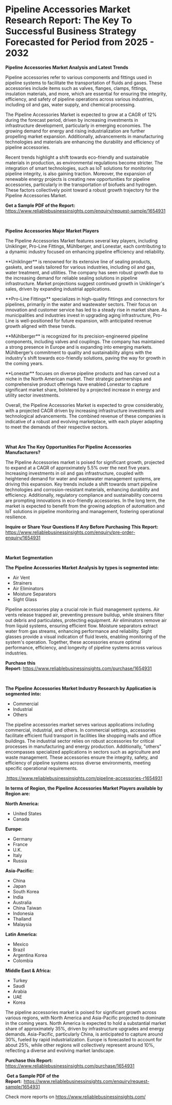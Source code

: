 <p><h1>Pipeline Accessories Market Research Report: The Key To Successful Business Strategy Forecasted for Period from 2025 - 2032</h1></p><p><strong>Pipeline Accessories Market Analysis and Latest Trends</strong></p>
<p><p>Pipeline accessories refer to various components and fittings used in pipeline systems to facilitate the transportation of fluids and gases. These accessories include items such as valves, flanges, clamps, fittings, insulation materials, and more, which are essential for ensuring the integrity, efficiency, and safety of pipeline operations across various industries, including oil and gas, water supply, and chemical processing.</p><p>The Pipeline Accessories Market is expected to grow at a CAGR of 12% during the forecast period, driven by increasing investments in infrastructure development, particularly in emerging economies. The growing demand for energy and rising industrialization are further propelling market expansion. Additionally, advancements in manufacturing technologies and materials are enhancing the durability and efficiency of pipeline accessories.</p><p>Recent trends highlight a shift towards eco-friendly and sustainable materials in production, as environmental regulations become stricter. The integration of smart technologies, such as IoT solutions for monitoring pipeline integrity, is also gaining traction. Moreover, the expansion of renewable energy projects is creating new opportunities for pipeline accessories, particularly in the transportation of biofuels and hydrogen. These factors collectively point toward a robust growth trajectory for the Pipeline Accessories Market.</p></p>
<p><strong>Get a Sample PDF of the Report:&nbsp;</strong> <a href="https://www.reliablebusinessinsights.com/enquiry/request-sample/1654931?utm_campaign=2930&utm_medium=2&utm_source=Github&utm_content=ia&utm_term=07032025&utm_id=pipeline-accessories">https://www.reliablebusinessinsights.com/enquiry/request-sample/1654931</a></p>
<p>&nbsp;</p>
<p><strong>Pipeline Accessories Major Market Players</strong></p>
<p><p>The Pipeline Accessories Market features several key players, including Uniklinger, Pro-Line Fittings, Mühlberger, and Lonestar, each contributing to a dynamic industry focused on enhancing pipeline efficiency and reliability.</p><p>**Uniklinger** is renowned for its extensive line of sealing products, gaskets, and seals tailored for various industries, including oil and gas, water treatment, and utilities. The company has seen robust growth due to the increasing demand for reliable sealing solutions in pipeline infrastructure. Market projections suggest continued growth in Uniklinger's sales, driven by expanding industrial applications.</p><p>**Pro-Line Fittings** specializes in high-quality fittings and connectors for pipelines, primarily in the water and wastewater sectors. Their focus on innovation and customer service has led to a steady rise in market share. As municipalities and industries invest in upgrading aging infrastructure, Pro-Line is well-positioned for future expansion, with anticipated revenue growth aligned with these trends.</p><p>**Mühlberger** is recognized for its precision-engineered pipeline components, including valves and couplings. The company has maintained a strong presence in Europe and is expanding into emerging markets. Mühlberger’s commitment to quality and sustainability aligns with the industry's shift towards eco-friendly solutions, paving the way for growth in the coming years.</p><p>**Lonestar** focuses on diverse pipeline products and has carved out a niche in the North American market. Their strategic partnerships and comprehensive product offerings have enabled Lonestar to capture significant market share, bolstered by a projected increase in energy and utility sector investments.</p><p>Overall, the Pipeline Accessories Market is expected to grow considerably, with a projected CAGR driven by increasing infrastructure investments and technological advancements. The combined revenue of these companies is indicative of a robust and evolving marketplace, with each player adapting to meet the demands of their respective sectors.</p></p>
<p>&nbsp;</p>
<p><strong>What Are The Key Opportunities For Pipeline Accessories Manufacturers?</strong></p>
<p><p>The Pipeline Accessories market is poised for significant growth, projected to expand at a CAGR of approximately 5.5% over the next five years. Increasing investments in oil and gas infrastructure, coupled with heightened demand for water and wastewater management systems, are driving this expansion. Key trends include a shift towards smart pipeline technologies and corrosion-resistant materials, enhancing durability and efficiency. Additionally, regulatory compliance and sustainability concerns are prompting innovations in eco-friendly accessories. In the long term, the market is expected to benefit from the growing adoption of automation and IoT solutions in pipeline monitoring and management, fostering operational resilience.</p></p>
<p><strong>Inquire or Share Your Questions If Any Before Purchasing This Report:</strong> <a href="https://www.reliablebusinessinsights.com/enquiry/pre-order-enquiry/1654931?utm_campaign=2930&utm_medium=2&utm_source=Github&utm_content=ia&utm_term=07032025&utm_id=pipeline-accessories">https://www.reliablebusinessinsights.com/enquiry/pre-order-enquiry/1654931</a></p>
<p>&nbsp;</p>
<p><strong>Market Segmentation</strong></p>
<p><strong>The Pipeline Accessories Market Analysis by types is segmented into:</strong></p>
<p><ul><li>Air Vent</li><li>Strainers</li><li>Air Eliminators</li><li>Moisture Separators</li><li>Sight Glass</li></ul></p>
<p><p>Pipeline accessories play a crucial role in fluid management systems. Air vents release trapped air, preventing pressure buildup, while strainers filter out debris and particulates, protecting equipment. Air eliminators remove air from liquid systems, ensuring efficient flow. Moisture separators extract water from gas streams, enhancing performance and reliability. Sight glasses provide a visual indication of fluid levels, enabling monitoring of the system's operation. Together, these accessories ensure optimal performance, efficiency, and longevity of pipeline systems across various industries.</p></p>
<p><strong>Purchase this Report:&nbsp;</strong><a href="https://www.reliablebusinessinsights.com/purchase/1654931?utm_campaign=2930&utm_medium=2&utm_source=Github&utm_content=ia&utm_term=07032025&utm_id=pipeline-accessories">https://www.reliablebusinessinsights.com/purchase/1654931</a></p>
<p>&nbsp;</p>
<p><strong>The Pipeline Accessories Market Industry Research by Application is segmented into:</strong></p>
<p><ul><li>Commercial</li><li>Industrial</li><li>Others</li></ul></p>
<p><p>The pipeline accessories market serves various applications including commercial, industrial, and others. In commercial settings, accessories facilitate efficient fluid transport in facilities like shopping malls and office buildings. The industrial sector relies on robust accessories for critical processes in manufacturing and energy production. Additionally, "others" encompasses specialized applications in sectors such as agriculture and waste management. These accessories ensure the integrity, safety, and efficiency of pipeline systems across diverse environments, meeting specific operational requirements.</p></p>
<p><a href="https://www.reliablebusinessinsights.com/pipeline-accessories-r1654931?utm_campaign=2930&utm_medium=2&utm_source=Github&utm_content=ia&utm_term=07032025&utm_id=pipeline-accessories">&nbsp;https://www.reliablebusinessinsights.com/pipeline-accessories-r1654931</a></p>
<p><strong>In terms of Region, the Pipeline Accessories Market Players available by Region are:</strong></p>
<p>
    <p> <strong> North America: </strong>
        <ul>
            <li>United States</li>
            <li>Canada</li>
        </ul>
        </p> 
    <p> <strong> Europe: </strong>
        <ul>
            <li>Germany</li>
            <li>France</li>
            <li>U.K.</li>
            <li>Italy</li>
            <li>Russia</li>
        </ul>
        </p> 
    <p> <strong> Asia-Pacific: </strong>
        <ul>
            <li>China</li>
            <li>Japan</li>
            <li>South Korea</li>
            <li>India</li>
            <li>Australia</li>
            <li>China Taiwan</li>
            <li>Indonesia</li>
            <li>Thailand</li>
            <li>Malaysia</li>
        </ul>
        </p> 
    <p> <strong> Latin America: </strong>
        <ul>
            <li>Mexico</li>
            <li>Brazil</li>
            <li>Argentina Korea</li>
            <li>Colombia</li>
        </ul>
        </p> 
    <p> <strong> Middle East & Africa: </strong>
        <ul>
            <li>Turkey</li>
            <li>Saudi</li>
            <li>Arabia</li>
            <li>UAE</li>
            <li>Korea</li>
        </ul>
    </p>
    </p>
<p><p>The pipeline accessories market is poised for significant growth across various regions, with North America and Asia-Pacific projected to dominate in the coming years. North America is expected to hold a substantial market share of approximately 35%, driven by infrastructure upgrades and energy demands. Asia-Pacific, particularly China, is anticipated to capture around 30%, fueled by rapid industrialization. Europe is forecasted to account for about 25%, while other regions will collectively represent around 10%, reflecting a diverse and evolving market landscape.</p></p>
<p><strong>Purchase this Report: </strong><a href="https://www.reliablebusinessinsights.com/purchase/1654931?utm_campaign=2930&utm_medium=2&utm_source=Github&utm_content=ia&utm_term=07032025&utm_id=pipeline-accessories">https://www.reliablebusinessinsights.com/purchase/1654931</a></p>
<p>&nbsp;<strong>Get a Sample PDF of the Report:&nbsp;&nbsp;</strong><a href="https://www.reliablebusinessinsights.com/enquiry/request-sample/1654931?utm_campaign=2930&utm_medium=2&utm_source=Github&utm_content=ia&utm_term=07032025&utm_id=pipeline-accessories">https://www.reliablebusinessinsights.com/enquiry/request-sample/1654931</a></p>
<p><strong></strong></p>
<p>Check more reports on <a href="https://www.reliablebusinessinsights.com/?utm_campaign=2930&utm_medium=2&utm_source=Github&utm_content=ia&utm_term=07032025&utm_id=pipeline-accessories">https://www.reliablebusinessinsights.com/</a></p>